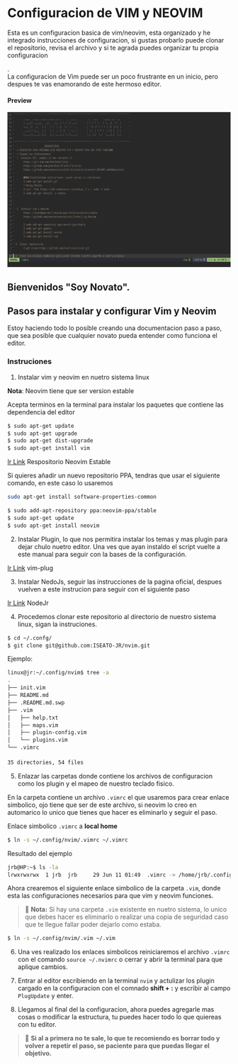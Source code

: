 # Configuracion de VIM y NEOVIM
Esta es un configuracion basica de vim/neovim, esta organizado y he integrado instrucciones de configuracion, si gustas probarlo puede clonar el repositorio, revisa el archivo y si te agrada puedes organizar tu propia configuracion</p>.<br> 
La configuracion de Vim puede ser un poco frustrante en un inicio, pero despues te vas enamorando de este hermoso editor. 

<h4>Preview</h4>
<p><img src="https://github.com/AventuraJr/Labs-SpeedTest/blob/main/Screenshot%20from%202022-03-01%2022-45-54.png" alt="Synthwave" height="350" width="900"></p>

## Bienvenidos "Soy Novato".

## Pasos para instalar y configurar Vim y Neovim

Estoy haciendo todo lo posible creando una documentacion paso a paso, que sea posible que cualquier novato pueda entender  como funciona el editor. 

### Instruciones 
1. Instalar vim y neovim en nuetro sistema linux

**Nota**: Neovim tiene que ser version estable

Acepta terminos en la terminal para instalar los paquetes que contiene las dependencia del editor
```bash
$ sudo apt-get update
$ sudo apt-get upgrade
$ sudo apt-get dist-upgrade
$ sudo apt-get install vim
```
[Ir Link](https://launchpad.net/~neovim-ppa/+archive/ubuntu/stable) Respositorio Neovim Estable

Si quieres añadir un nuevo repositorio PPA, tendras que usar el siguiente comando, en este caso lo usaremos

```sh
sudo apt-get install software-properties-common
```
```bash
$ sudo add-apt-repository ppa:neovim-ppa/stable
$ sudo apt-get update
$ sudo apt-get install neovim
```

2. Instalar Plugin, lo que  nos permitira instalar los temas y mas plugin para dejar chulo nuetro editor. Una ves que ayan instaldo el script vuelte a este manual para seguir con la bases de la configuración.

[Ir Link](https://github.com/junegunn/vim-plug) vim-plug

3. Instalar NedoJs, seguir las instrucciones de la pagina oficial, despues vuelven a este instrucion para seguir con el siguiente paso

[Ir Link](https://github.com/nodesource/distributions/blob/master/README.md#debinstall) NodeJr

4. Procedemos clonar este repositorio al directorio de nuestro sistema linux, sigan la instruciones.

```bash
$ cd ~/.confg/
$ git clone git@github.com:ISEATO-JR/nvim.git
```
Ejemplo: 
```bash
linux@jr:~/.config/nvim$ tree -a
.
├── init.vim
├── README.md
├── .README.md.swp
├── .vim
│   ├── help.txt
│   ├── maps.vim
│   ├── plugin-config.vim
│   └── plugins.vim
└── .vimrc

35 directories, 54 files
```
5. Enlazar las carpetas donde contiene los archivos de configuracion como los plugin  y el mapeo de nuestro teclado fisico.

En la carpeta contiene un archivo `.vimrc` el que usaremos para crear enlace simbolico, ojo tiene que ser de este archivo, si neovim lo creo en automarico lo unico que tienes que hacer es eliminarlo y seguir el paso.

Enlace simbolico `.vimrc` a  **local home**
```bash
$ ln -s ~/.config/nvim/.vimrc ~/.vimrc
```
Resultado del ejemplo

```bash
jrb@HP:~$ ls -la
lrwxrwxrwx  1 jrb  jrb     29 Jun 11 01:49  .vimrc -> /home/jrb/.config/nvim/.vimrc
```
Ahora crearemos el siguiente enlace simbolico de la carpeta `.vim`, donde esta las configuraciones necesarios para que vim y neovim funciones.
> :memo: **Nota:** Si hay una carpeta `.vim` existente en nuetro sistema, lo unico que debes hacer es eliminarlo o realizar una copia de seguridad caso que te llegue fallar poder dejarlo como estaba.

```bash
$ ln -s ~/.config/nvim/.vim ~/.vim
```

6. Una ves realizado los enlaces simbolicos reiniciaremos el archivo `.vimrc` con el comando `source ~/.nvimrc` o cerrar y abrir la terminal para que aplique cambios.

7. Entrar al editor escribiendo en la terminal `nvim` y actulizar los plugin cargado en la configuracion con el comnado **shift + :** y escribir al campo `PlugUpdate` y enter.

8. Llegamos al final del la configuracion, ahora puedes agregarle mas cosas o modificar la estructura, tu puedes hacer todo lo que quiereas con tu editor.

> :memo: **Si al a primera no te sale, lo que te recomiendo es borrar todo y volver a repetir el paso, se paciente para que puedas llegar el objetivo.**
